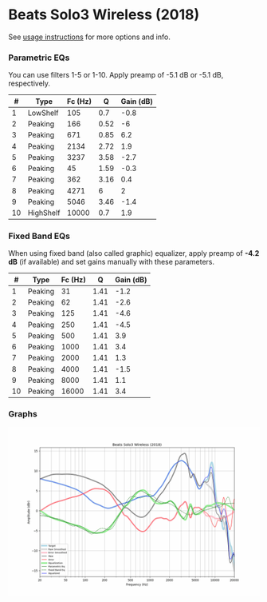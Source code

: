 # Beats Solo3 Wireless (2018)
See [usage instructions](https://github.com/jaakkopasanen/AutoEq#usage) for more options and info.

### Parametric EQs
You can use filters 1-5 or 1-10. Apply preamp of -5.1 dB or -5.1 dB, respectively.

|   # | Type      |   Fc (Hz) |    Q |   Gain (dB) |
|-----|-----------|-----------|------|-------------|
|   1 | LowShelf  |       105 | 0.7  |        -0.8 |
|   2 | Peaking   |       166 | 0.52 |        -6   |
|   3 | Peaking   |       671 | 0.85 |         6.2 |
|   4 | Peaking   |      2134 | 2.72 |         1.9 |
|   5 | Peaking   |      3237 | 3.58 |        -2.7 |
|   6 | Peaking   |        45 | 1.59 |        -0.3 |
|   7 | Peaking   |       362 | 3.16 |         0.4 |
|   8 | Peaking   |      4271 | 6    |         2   |
|   9 | Peaking   |      5046 | 3.46 |        -1.4 |
|  10 | HighShelf |     10000 | 0.7  |         1.9 |

### Fixed Band EQs
When using fixed band (also called graphic) equalizer, apply preamp of **-4.2 dB** (if available) and set gains manually with these parameters.

|   # | Type    |   Fc (Hz) |    Q |   Gain (dB) |
|-----|---------|-----------|------|-------------|
|   1 | Peaking |        31 | 1.41 |        -1.2 |
|   2 | Peaking |        62 | 1.41 |        -2.6 |
|   3 | Peaking |       125 | 1.41 |        -4.6 |
|   4 | Peaking |       250 | 1.41 |        -4.5 |
|   5 | Peaking |       500 | 1.41 |         3.9 |
|   6 | Peaking |      1000 | 1.41 |         3.4 |
|   7 | Peaking |      2000 | 1.41 |         1.3 |
|   8 | Peaking |      4000 | 1.41 |        -1.5 |
|   9 | Peaking |      8000 | 1.41 |         1.1 |
|  10 | Peaking |     16000 | 1.41 |         3.4 |

### Graphs
![](./Beats%20Solo3%20Wireless%20(2018).png)
